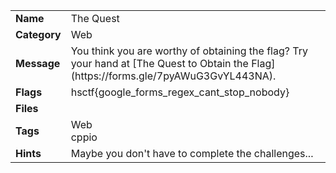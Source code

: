 <table>
  <tr>
    <td><strong>Name</strong></td>
    <td>The Quest</td>
  </tr>
  <tr>
    <td><strong>Category</strong></td>
    <td>Web</td>
  </tr>
  <tr>
    <td><strong>Message</strong></td>
    <td>You think you are worthy of obtaining the flag? Try your hand at [The Quest to Obtain the Flag](https://forms.gle/7pyAWuG3GvYL443NA).</td>
  </tr>
  <tr>
    <td><strong>Flags</strong></td>
    <td>hsctf{google_forms_regex_cant_stop_nobody}</td>
  </tr>
  <tr>
    <td><strong>Files</strong></td>
    <td></td>
  </tr>
  <tr>
    <td><strong>Tags</strong></td>
    <td>Web<br>cppio</td>
  </tr>
  <tr>
    <td><strong>Hints</strong></td>
    <td>Maybe you don't have to complete the challenges...</td>
  </tr>
</table>
